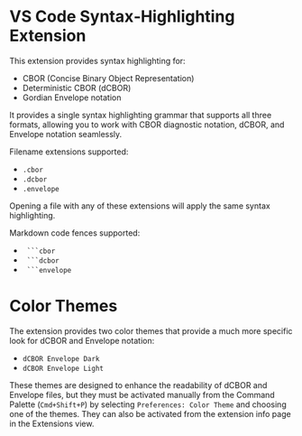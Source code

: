 # VS Code Syntax‑Highlighting Extension

This extension provides syntax highlighting for:

- CBOR (Concise Binary Object Representation)
- Deterministic CBOR (dCBOR)
- Gordian Envelope notation

It provides a single syntax highlighting grammar that supports all three formats, allowing you to work with CBOR diagnostic notation, dCBOR, and Envelope notation seamlessly.

Filename extensions supported:

- `.cbor`
- `.dcbor`
- `.envelope`

Opening a file with any of these extensions will apply the same syntax highlighting.

Markdown code fences supported:

- ` ```cbor`
- ` ```dcbor`
- ` ```envelope`

# Color Themes

The extension provides two color themes that provide a much more specific look for dCBOR and Envelope notation:

- `dCBOR Envelope Dark`
- `dCBOR Envelope Light`

These themes are designed to enhance the readability of dCBOR and Envelope files, but they must be activated manually from the Command Palette (`Cmd+Shift+P`) by selecting `Preferences: Color Theme` and choosing one of the themes. They can also be activated from the extension info page in the Extensions view.
